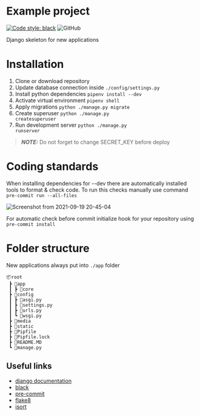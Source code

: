 # Example project #
[![Code style: black](https://img.shields.io/badge/code%20style-black-000000.svg)](https://github.com/psf/black)
![GitHub](https://img.shields.io/github/license/rdurica/example)


Django skeleton for new applications


# Installation #
1. Clone or download repository
2. Update database connection inside <code>./config/settings.py</code>
3. Install python dependencies <code>pipenv install --dev</code>
4. Activate virtual environment <code>pipenv shell</code>
5. Apply migrations <code>python ./manage.py migrate</code>
6. Create superuser <code>python ./manage.py createsuperuser</code>
7. Run development server <code>python ./manage.py runserver</code>

> **_NOTE:_**  Do not forget to change SECRET_KEY before deploy

# Coding standards #
When installing dependencies for --dev there are automatically installed tools to format & check code. To run this checks manually use command <code>pre-commit run --all-files</code>

![Screenshot from 2021-09-19 20-45-04](https://user-images.githubusercontent.com/16089770/134048563-fcfbbbc5-ceb5-4710-981f-15db5111cec7.png)


For automatic check before commit initialize hook for your repository using <code>pre-commit install</code>

# Folder structure #
New applications always put into <code>./app</code> folder

```
📦root
 ┣ 📂app
 ┃ ┣ 📂core
 ┣ 📂config
 ┃ ┣ 📜asgi.py
 ┃ ┣ 📜settings.py
 ┃ ┣ 📜urls.py
 ┃ ┗ 📜wsgi.py
 ┣ 📂media
 ┣ 📂static
 ┣ 📜Pipfile
 ┣ 📜Pipfile.lock
 ┣ 📜README.MD
 ┗ 📜manage.py
```
## Useful links ##
- [django documentation](https://docs.djangoproject.com/)
- [black](https://github.com/psf/black)
- [pre-commit](https://pre-commit.com/)
- [flake8](https://github.com/PyCQA/flake8)
- [isort](https://github.com/PyCQA/isort)